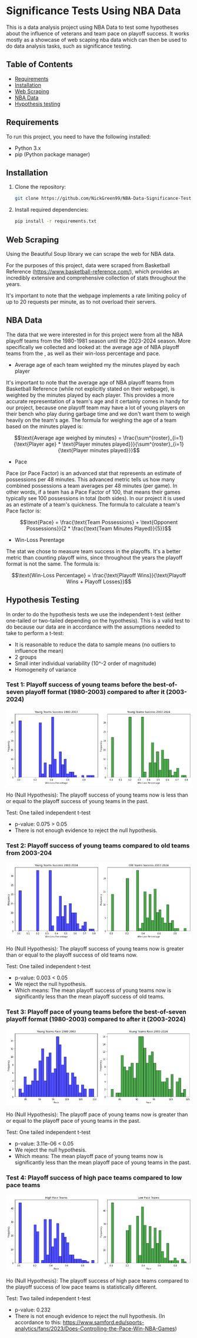 # Significance Tests Using NBA Data

This is a data analysis project using NBA Data to test some hypotheses about the influence of veterans and team pace on playoff success.
It works mostly as a showcase of web scaping nba data which can then be used to do data analysis tasks, such as significance testing.


## Table of Contents

- [Requirements](#requirements)
- [Installation](#installation)
- [Web Scraping](#web-scraping)
- [NBA Data](#nba-data)
- [Hypothesis testing](#hypothesis-testing)


## Requirements

To run this project, you need to have the following installed:

- Python 3.x
- pip (Python package manager)


## Installation

1. Clone the repository:
   ```bash
   git clone https://github.com/NickGreen99/NBA-Data-Significance-Tests.git

2. Install required dependencies:
   ```bash
   pip install -r requirements.txt
   
## Web Scraping

Using the Beautiful Soup library we can scrape the web for NBA data. 

For the purposes of this project, data were scraped from Basketball Reference (https://www.basketball-reference.com/),
which provides an incredibly extensive and comprehensive collection of stats throughout the years.

It's important to note that the webpage implements a rate limiting policy of up to 20 requests per minute, as to not overload their servers.

## NBA Data

The data that we were interested in for this project were from all the NBA playoff teams from the 1980-1981 season until the 2023-2024 season. More specifically we collected and looked at:  the average age of NBA playoff teams from the , as well as their win-loss percentage and pace. 

* Average age of each team weighted my the minutes played by each player

It's important to note that the average age of NBA playoff teams from Basketball Reference (while not explicitly stated on their webpage), is weighted by the minutes played by each player. This provides a more accurate representation of a team's age and it certainly comes in handy for our project, because one playoff team may have a lot of young players on their bench who play during garbage time and we don't want them to weigh heavily on the team's age. The formula for weighing the age of a team based on the minutes played is:
```math
\text{Average age weighed by  minutes} = \frac{\sum^{roster}_{i=1}{\text{Player age} * \text{Player minutes played}}}{\sum^{roster}_{i=1}{\text{Player minutes played}}}
```

* Pace

Pace (or Pace Factor) is an advanced stat that represents an estimate of possessions per 48 minutes. This advanced metric tells us how many combined possessions a team averages per 48 minutes (per game). In other words, if a team has a Pace Factor of 100, that means their games typically see 100 possessions in total (both sides). In our project it is used as an estimate of a team's quickness. The formula to calculate a team's Pace factor is:
```math
\text{Pace} = \frac{\text{Team Possessions} + \text{Opponent Possessions}}{2 * \frac{\text{Team Minutes Played}}{5}}
```

* Win-Loss Perentage

The stat we chose to measure team success in the playoffs. It's a better metric than counting playoff wins, since throughout the years the playoff format is not the same. The formula is:
```math
\text{Win-Loss Percentage} = \frac{\text{Playoff Wins}}{\text{Playoff Wins + Playoff Losses}}
```

## Hypothesis Testing
In order to do the hypothesis tests we use the independent t-test (either one-tailed or two-tailed depending on the hypothesis). This is a valid test to do because our data are in accordance with the assumptions needed to take to perform a t-test:
* It is reasonable to reduce the data to sample means (no outliers to influence the mean)
* 2 groups
* Small inter individual variability (10^-2 order of magnitude)
* Homogeneity of variance 

### Test 1: Playoff success of young teams before the best-of-seven playoff format (1980-2003) compared to after it (2003-2024)

![Test 1](test1.png)

Ho (Null Hypothesis): The playoff success of young teams now is less than or equal to the playoff success of young teams in the past.

Test: One tailed independent t-test
* p-value: 0.075 > 0.05
* There is not enough evidence to reject the null hypothesis.

### Test 2: Playoff success of young teams compared to old teams from 2003-204

![Test 2](test2.png)

Ho (Null Hypothesis): The playoff success of young teams now is greater than or equal to the playoff success of old teams now.

Test: One tailed independent t-test
* p-value: 0.003 < 0.05
* We reject the null hypothesis.
* Which means: The mean playoff success of young teams now is significantly less than the mean playoff success of old teams.
  
### Test 3: Playoff pace of young teams before the best-of-seven playoff format (1980-2003) compared to after it (2003-2024)

![Test 3](test3.png)

Ho (Null Hypothesis): The playoff pace of young teams now is greater than or equal to the playoff pace of young teams in the past.

Test: One tailed independent t-test
* p-value: 3.11e-06 < 0.05
* We reject the null hypothesis.
* Which means: The mean playoff pace of young teams now is significantly less than the mean playoff pace of young teams in the past.
  
### Test 4: Playoff success of high pace teams compared to low pace teams 

![Test 4](test4.png)

Ho (Null Hypothesis): The playoff success of high pace teams compared to the playoff success of low pace teams is statistically different.

Test: Two tailed independent t-test
* p-value: 0.232
* There is not enough evidence to reject the null hypothesis. (In accordance to this: https://www.samford.edu/sports-analytics/fans/2023/Does-Controlling-the-Pace-Win-NBA-Games)
